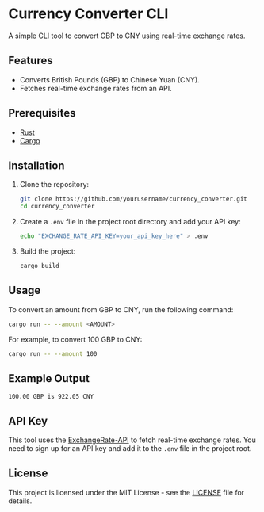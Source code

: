 # Currency Converter CLI

A simple CLI tool to convert GBP to CNY using real-time exchange rates.

## Features

- Converts British Pounds (GBP) to Chinese Yuan (CNY).
- Fetches real-time exchange rates from an API.

## Prerequisites

- [Rust](https://www.rust-lang.org/tools/install)
- [Cargo](https://doc.rust-lang.org/cargo/getting-started/installation.html)

## Installation

1. Clone the repository:

    ```sh
    git clone https://github.com/yourusername/currency_converter.git
    cd currency_converter
    ```

2. Create a `.env` file in the project root directory and add your API key:

    ```sh
    echo "EXCHANGE_RATE_API_KEY=your_api_key_here" > .env
    ```

3. Build the project:

    ```sh
    cargo build
    ```

## Usage

To convert an amount from GBP to CNY, run the following command:

```sh
cargo run -- --amount <AMOUNT>
```

For example, to convert 100 GBP to CNY:

```sh
cargo run -- --amount 100
```

## Example Output

```
100.00 GBP is 922.05 CNY
```

## API Key

This tool uses the [ExchangeRate-API](https://www.exchangerate-api.com/) to fetch real-time exchange rates. You need to sign up for an API key and add it to the `.env` file in the project root.

## License

This project is licensed under the MIT License - see the [LICENSE](LICENSE) file for details.
